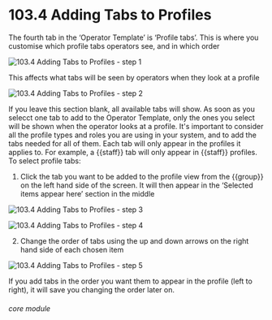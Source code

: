 # 103.4 Adding Tabs to Profiles

The fourth tab in the ‘Operator Template’ is ‘Profile tabs’.  This is where you customise which profile tabs operators see, and in which order

![103.4 Adding Tabs to Profiles - step 1](103.4_Adding_Tabs_to_Profiles_im_1.png)

This affects what tabs will be seen by operators when they look at a profile

![103.4 Adding Tabs to Profiles - step 2](103.4_Adding_Tabs_to_Profiles_im_2.png)

If you leave this section blank, all available tabs will show. As soon as you selecct one tab to add to the Operator Template, only the ones you select will be shown when the operator looks at a profile. It&#039;s important to consider all the profile types and roles you are using in your system, and to add the tabs needed for all of them. Each tab will only appear in the profiles it applies to. For example, a {{staff}} tab will only appear in {{staff}} profiles.
To select profile tabs:
1. Click the tab you want to be added to the profile view from the {{group}} on the left hand side of the screen. It will then appear in the ‘Selected items appear here’ section in the middle

![103.4 Adding Tabs to Profiles - step 3](103.4_Adding_Tabs_to_Profiles_im_3.png)

![103.4 Adding Tabs to Profiles - step 4](103.4_Adding_Tabs_to_Profiles_im_4.png)

2. Change the order of tabs using the up and down arrows on the right hand side of each chosen item

![103.4 Adding Tabs to Profiles - step 5](103.4_Adding_Tabs_to_Profiles_im_5.png)

If you add tabs in the order you want them to appear in the profile (left to right), it will save you changing the order later on.


###### core module
